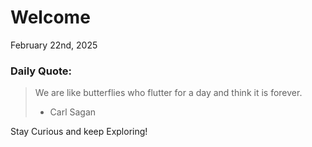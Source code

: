 # Welcome

February 22nd, 2025

### Daily Quote:
> We are like butterflies who flutter for a day and think it is forever.
> 	- Carl Sagan

Stay Curious and keep Exploring!
